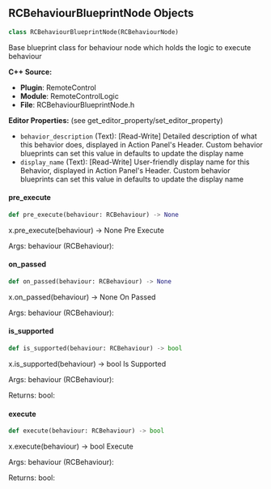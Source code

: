 ## RCBehaviourBlueprintNode Objects

```python
class RCBehaviourBlueprintNode(RCBehaviourNode)
```

Base blueprint class for behaviour node which holds the logic to execute behaviour

**C++ Source:**

- **Plugin**: RemoteControl
- **Module**: RemoteControlLogic
- **File**: RCBehaviourBlueprintNode.h

**Editor Properties:** (see get_editor_property/set_editor_property)

- ``behavior_description`` (Text):  [Read-Write] Detailed description of what this behavior does, displayed in Action Panel's Header.
  Custom behavior blueprints can set this value in defaults to update the display name
- ``display_name`` (Text):  [Read-Write] User-friendly display name for this Behavior, displayed in Action Panel's Header.
  Custom behavior blueprints can set this value in defaults to update the display name

<a id="unreal.RCBehaviourBlueprintNode.pre_execute"></a>

#### pre_execute

```python
def pre_execute(behaviour: RCBehaviour) -> None
```

x.pre_execute(behaviour) -> None
Pre Execute

Args:
    behaviour (RCBehaviour):

<a id="unreal.RCBehaviourBlueprintNode.on_passed"></a>

#### on_passed

```python
def on_passed(behaviour: RCBehaviour) -> None
```

x.on_passed(behaviour) -> None
On Passed

Args:
    behaviour (RCBehaviour):

<a id="unreal.RCBehaviourBlueprintNode.is_supported"></a>

#### is_supported

```python
def is_supported(behaviour: RCBehaviour) -> bool
```

x.is_supported(behaviour) -> bool
Is Supported

Args:
    behaviour (RCBehaviour): 

Returns:
    bool:

<a id="unreal.RCBehaviourBlueprintNode.execute"></a>

#### execute

```python
def execute(behaviour: RCBehaviour) -> bool
```

x.execute(behaviour) -> bool
Execute

Args:
    behaviour (RCBehaviour): 

Returns:
    bool:

<a id="unreal.RCBehaviourConditional"></a>